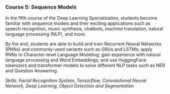 ### Course 5: Sequence Models

In the fifth course of the Deep Learning Specialization, students become familiar with sequence models and their exciting applications such as speech recognition, music synthesis, chatbots, machine translation, natural language processing (NLP), and more.

By the end, students are able to build and train Recurrent Neural Networks (RNNs) and commonly-used variants such as GRUs and LSTMs; apply RNNs to Character-level Language Modeling; gain experience with natural language processing and Word Embeddings; and use HuggingFace tokenizers and transformer models to solve different NLP tasks such as NER and Question Answering.

*Skills: Facial Recognition System, Tensorflow, Convolutional Neural Network, Deep Learning, Object Detection and Segmentation*

